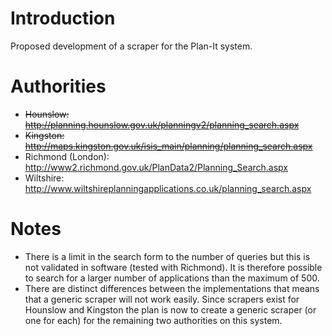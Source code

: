 # Introduction #
Proposed development of a scraper for the Plan-It system.

# Authorities #

  * ~~Hounslow: http://planning.hounslow.gov.uk/planningv2/planning_search.aspx~~
  * ~~Kingston: http://maps.kingston.gov.uk/isis_main/planning/planning_search.aspx~~
  * Richmond (London): http://www2.richmond.gov.uk/PlanData2/Planning_Search.aspx
  * Wiltshire: http://www.wiltshireplanningapplications.co.uk/planning_search.aspx

# Notes #

  * There is a limit in the search form to the number of queries but this is not validated in software (tested with Richmond). It is therefore possible to search for a larger number of applications than the maximum of 500.
  * There are distinct differences between the implementations that means that a generic scraper will not work easily. Since scrapers exist for Hounslow and Kingston the plan is now to create a generic scraper (or one for each) for the remaining two authorities on this system.